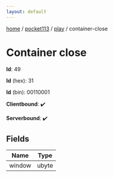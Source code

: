 ```yaml
---
layout: default
---
```


[home](/)  /  [pocket113](/protocol/pocket113)  /  [play](/protocol/pocket113/play)  /  container-close

# Container close

**Id**: 49

**Id** (hex): 31

**Id** (bin): 00110001

**Clientbound**: ✔️

**Serverbound**: ✔️

## Fields

Name | Type
---|---
window | ubyte
